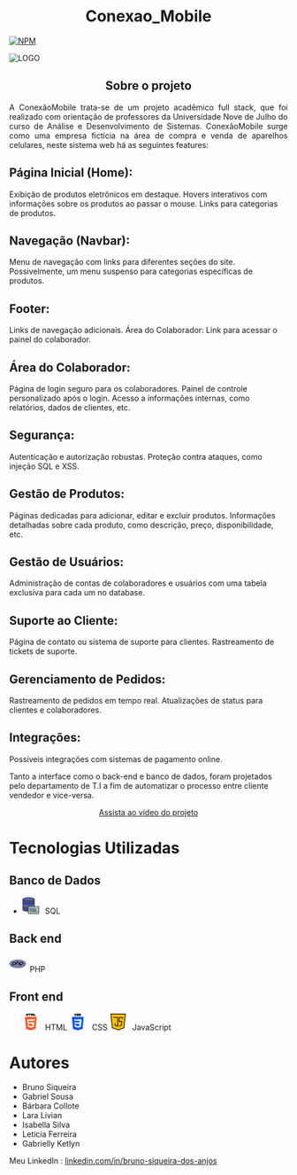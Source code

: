 <h1 style="text-align:center;">Conexao_Mobile</h1>

  <a href="https://github.com/1000brunoSiq/Projeto_Conexao_Mobile/blob/main/LICENSE">
        <img src="https://img.shields.io/npm/l/react" alt="NPM" style="display:block; margin:auto;">
    </a>

   <img src="https://github.com/1000brunoSiq/Projeto_Conexao_Mobile/blob/main/imagens/Conex%C3%A3o_MobileLogo.png"
        alt="LOGO" style="display:block; margin:auto;">

   <h2 style="text-align:center;">Sobre o projeto</h2>

   <p style="text-align:justify;">A ConexãoMobile trata-se de um projeto acadêmico full stack, que foi realizado com
        orientação de professores da Universidade Nove de Julho do curso de Análise e Desenvolvimento de Sistemas.
        ConexãoMobile surge como uma empresa fictícia na área de compra e venda de aparelhos celulares, neste sistema
        web há as seguintes features: 
<h2>Página Inicial (Home):</h2>
    <p>Exibição de produtos eletrônicos em destaque. Hovers interativos com informações sobre os produtos ao passar o mouse. Links para categorias de produtos.</p>

   <h2>Navegação (Navbar):</h2>
    <p>Menu de navegação com links para diferentes seções do site. Possivelmente, um menu suspenso para categorias específicas de produtos.</p>

   <h2>Footer:</h2>
    <p>Links de navegação adicionais. Área do Colaborador: Link para acessar o painel do colaborador.</p>

   <h2>Área do Colaborador:</h2>
    <p>Página de login seguro para os colaboradores. Painel de controle personalizado após o login. Acesso a informações internas, como relatórios, dados de clientes, etc.</p>

   <h2>Segurança:</h2>
    <p>Autenticação e autorização robustas. Proteção contra ataques, como injeção SQL e XSS. </p>

   <h2>Gestão de Produtos:</h2>
    <p>Páginas dedicadas para adicionar, editar e excluir produtos. Informações detalhadas sobre cada produto, como descrição, preço, disponibilidade, etc.</p>

   <h2>Gestão de Usuários:</h2>
    <p>Administração de contas de colaboradores e usuários com uma tabela exclusiva para cada um no database.</p>

   <h2>Suporte ao Cliente:</h2>
    <p>Página de contato ou sistema de suporte para clientes. Rastreamento de tickets de suporte.</p>

   <h2>Gerenciamento de Pedidos:</h2>
    <p>Rastreamento de pedidos em tempo real. Atualizações de status para clientes e colaboradores.</p>

   <h2>Integrações:</h2>
    <p>Possíveis integrações com sistemas de pagamento online.</p>


   <p> Tanto a interface como o back-end e banco de dados, foram projetados pelo departamento de T.I a fim de automatizar o processo entre
        cliente vendedor e vice-versa.</p>

  <a href="https://youtu.be/LaUXfS_jNkc?si=3DYqJourfFZqIXfB" style="display:block; text-align:center;" target="_blank">Assista ao
        vídeo do projeto</a>

<h1>Tecnologias Utilizadas</h1>

   <h2>Banco de Dados</h2>
    <ul>
        <li><img src="https://github.com/1000brunoSiq/Projeto_Conexao_Mobile/blob/main/imagens/servidor-sql.png" alt="SQL" style="width: 30px; height: 30px; margin-right: 0.5em;"> SQL</li>
    </ul>

  <h2>Back end</h2>
    <ul style="list-style-type: none; padding: 0;">
    <img src="https://github.com/1000brunoSiq/Projeto_Conexao_Mobile/blob/main/imagens/php.png" alt="PHP" style="width: 30px; height: 30px; margin-right: 0.5em;">PHP
    </ul>
    
  <h2>Front end</h2>
    <ul>
        <img src="https://github.com/1000brunoSiq/Projeto_Conexao_Mobile/blob/main/imagens/html-5.png" alt="HTML" style="width: 30px; height: 30px; margin-right: 0.5em;"> HTML
        <img src="https://github.com/1000brunoSiq/Projeto_Conexao_Mobile/blob/main/imagens/css-3.png" alt="CSS" style="width: 30px; height: 30px; margin-right: 0.5em;"> CSS
        <img src="https://github.com/1000brunoSiq/Projeto_Conexao_Mobile/blob/main/imagens/script-java.png" alt="JavaScript" style="width: 30px; height: 30px; margin-right: 0.5em;"> JavaScript
    </ul>

  <h1>Autores</h1>
<ul>
<li> Bruno Siqueira </li> 
<li> Gabriel Sousa </li> 
<li> Bárbara Collote </li> 
<li> Lara Livian </li> 
<li> Isabella Silva </li> 
<li> Leticia Ferreira  </li> 
<li> Gabrielly Ketlyn </li> 
</ul>

Meu LinkedIn : <a href="https://www.linkedin.com/in/bruno-siqueira-dos-anjos/" target="_blank"> linkedin.com/in/bruno-siqueira-dos-anjos </a> 
